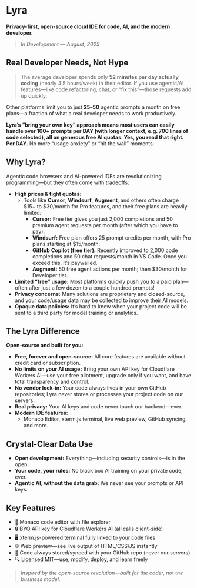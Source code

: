 # Lyra

**Privacy-first, open-source cloud IDE for code, AI, and the modern developer.**

> *In Development –– August, 2025*



## Real Developer Needs, Not Hype

> The average developer spends only **52 minutes per day actually coding** (nearly 4.5 hours/week) in their editor. If you use agentic/AI features—like code refactoring, chat, or “fix this”—those requests add up quickly.

Other platforms limit you to just **25–50** agentic prompts a month on free plans—a fraction of what a real developer needs to work productively.

**Lyra’s “bring your own key” approach means most users can easily handle over 100+ prompts per DAY (with longer context, e.g. 700 lines of code selected), all on generous free AI quotas. Yes, you read that right. Per DAY.** No more “usage anxiety” or “hit the wall” moments.


## Why Lyra?

Agentic code browsers and AI-powered IDEs are revolutionizing programming—but they often come with tradeoffs:

- **High prices \& tight quotas:**
    - Tools like **Cursor**, **Windsurf**, **Augment**, and others often charge \$15+ to \$30/month for Pro features, and their free plans are heavily limited:
        - **Cursor:** Free tier gives you just 2,000 completions and 50 premium agent requests per month (after which you have to pay).
        - **Windsurf:** Free plan offers 25 prompt credits per month, with Pro plans starting at \$15/month.
        - **GitHub Copilot (free tier):** Recently improved to 2,000 code completions and 50 chat requests/month in VS Code. Once you exceed this, it’s paywalled.
        - **Augment:** 50 free agent actions per month; then \$30/month for Developer tier.
- **Limited “free” usage:**
Most platforms quickly push you to a paid plan—often after just a few dozen to a couple hundred prompts!
- **Privacy concerns:**
Many solutions are proprietary and closed-source, and your code/usage data may be collected to improve their AI models.
- **Opaque data policies:**
It’s hard to know when your project code will be sent to a third party for model training or analytics.

## The Lyra Difference

**Open-source and built for you:**

- **Free, forever and open-source:**
All core features are available without credit card or subscription.
- **No limits on your AI usage:**
Bring your own API key for Cloudflare Workers AI—use your free allotment, upgrade only if you want, and have total transparency and control.
- **No vendor lock-in:**
Your code always lives in your own GitHub repositories; Lyra never stores or processes your project code on our servers.
- **Real privacy:**
Your AI keys and code never touch our backend—ever.
- **Modern IDE features:**
    - Monaco Editor, xterm.js terminal, live web preview, GitHub syncing, and more.


## Crystal-Clear Data Use

- **Open development:** Everything—including security controls—is in the open.
- **Your code, your rules:** No black box AI training on your private code, ever.
- **Agentic AI, without the data grab:** We never see your prompts or API keys.


## Key Features

- 🚀 Monaco code editor with file explorer
- 🔒 BYO API key for Cloudflare Workers AI (all calls client-side)
- 🖥️ xterm.js-powered terminal fully linked to your code files
- 🌐 Web preview—see live output of HTML/CSS/JS instantly
- 🔄 Code always stored/synced with your GitHub repo (never our servers)
- 🔍 Licensed MIT—use, modify, deploy, and learn freely

> *Inspired by the open-source revolution—built for the coder, not the business model.*
